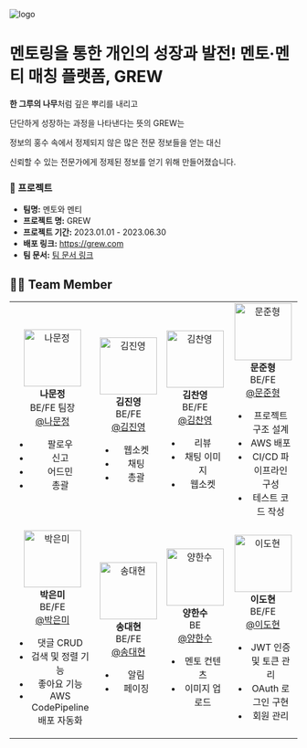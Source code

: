 ![logo](https://github.com/user-attachments/assets/7734c451-ade9-40b2-b575-19779300498a)

<h1> 멘토링을 통한 개인의 성장과 발전! 멘토·멘티 매칭 플랫폼, GREW </h1>

<p><b>한 그루의 나무</b>처럼 깊은 뿌리를 내리고</p>
<p>단단하게 성장하는 과정을 나타낸다는 뜻의 GREW는</p>
<p>정보의 홍수 속에서 정제되지 않은 많은 전문 정보들을 얻는 대신</p>
<p>신뢰할 수 있는 전문가에게 정제된 정보를 얻기 위해 만들어졌습니다.</p>

<h3> 📜 프로젝트 </h3>
<ul>
  <li><b>팀명:</b> 멘토와 멘티</li>
  <li><b>프로젝트 명:</b> GREW</li>
  <li><b>프로젝트 기간:</b> 2023.01.01 - 2023.06.30</li>
  <li><b>배포 링크:</b> <a href="https://grew.com">https://grew.com</a></li>
  <li><b>팀 문서:</b> <a href="https://docs.grew.com">팀 문서 링크</a></li>
</ul>

## 👩‍💻 Team Member

<table>
  <tr>
    <!-- 첫 번째 줄 -->
    <td align="center">
      <img src="https://via.placeholder.com/100" width="100" height="100" alt="나문정"><br>
      <b>나문정</b><br>
      BE/FE 팀장<br>
      <a href="https://github.com/rickyshu">@나문정</a><br>
      <ul>
        <li>팔로우</li>
        <li>신고</li>
        <li>어드민</li>
        <li>총괄</li>
      </ul>
      </td>
    <td align="center">
      <img src="https://via.placeholder.com/100" width="100" height="100" alt="김진영"><br>
      <b>김진영</b><br>
      BE/FE<br>
      <a href="https://github.com/938938">@김진영</a><br>
      <ul>
        <li>웹소켓</li>
        <li>채팅</li>
        <li>총괄</li>
      </ul>
    </td>
    <td align="center">
      <img src="https://via.placeholder.com/100" width="100" height="100" alt="김찬영"><br>
      <b>김찬영</b><br>
      BE/FE<br>
      <a href="https://github.com/yunhwan98">@김찬영</a><br>
      <ul>
        <li>리뷰</li>
        <li>채팅 이미지</li>
        <li>웹소켓</li>
      </ul>
    </td>
    <td align="center">
      <img src="https://via.placeholder.com/100" width="100" height="100" alt="문준형"><br>
      <b>문준형</b><br>
      BE/FE<br>
      <a href="https://github.com/khkh0109">@문준형</a><br>
      <ul>
        <li>프로젝트 구조 설계</li>
        <li>AWS 배포</li>
        <li>CI/CD 파이프라인 구성</li>
        <li>테스트 코드 작성</li>
      </ul>
    </td>
  </tr>
  <tr>
    <!-- 두 번째 줄 -->
    <td align="center">
      <img src="https://via.placeholder.com/100" width="100" height="100" alt="박은미"><br>
      <b>박은미</b><br>
      BE/FE<br>
      <a href="https://github.com/lunius94">@박은미</a><br>
      <ul>
        <li>댓글 CRUD</li>
        <li>검색 및 정렬 기능</li>
        <li>좋아요 기능</li>
        <li>AWS CodePipeline 배포 자동화</li>
      </ul>
    </td>
    <td align="center">
      <img src="https://via.placeholder.com/100" width="100" height="100" alt="송대현"><br>
      <b>송대현</b><br>
      BE/FE<br>
      <a href="https://github.com/xyz-wr">@송대현</a><br>
      <ul>
        <li>알림</li>
        <li>페이징</li>
      </ul>
    </td>
    <td align="center">
      <img src="https://via.placeholder.com/100" width="100" height="100" alt="양한수"><br>
      <b>양한수</b><br>
      BE<br>
      <a href="https://github.com/xyz-wr">@양한수</a><br>
      <ul>
        <li>멘토 컨텐츠</li>
        <li>이미지 업로드</li>
      </ul>
    </td>
    <td align="center">
      <img src="https://via.placeholder.com/100" width="100" height="100" alt="이도현"><br>
      <b>이도현</b><br>
      BE/FE<br>
      <a href="https://github.com/xyz-wr">@이도현</a><br>
      <ul>
        <li>JWT 인증 및 토큰 관리</li>
        <li>OAuth 로그인 구현</li>
        <li>회원 관리</li>
      </ul>
    </td>
  </tr>
</table>

